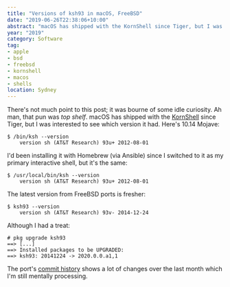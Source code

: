 ```yaml
---
title: "Versions of ksh93 in macOS, FreeBSD"
date: "2019-06-26T22:38:06+10:00"
abstract: "macOS has shipped with the KornShell since Tiger, but I was interested to see what version."
year: "2019"
category: Software
tag:
- apple
- bsd
- freebsd
- kornshell
- macos
- shells
location: Sydney
---
```

There's not much point to this post; it was bourne of some idle curiosity. Ah man, that pun was *top shelf*. macOS has shipped with the [KornShell](http://kornshell.org/) since Tiger, but I was interested to see which version it had. Here's 10.14 Mojave:

    $ /bin/ksh --version
	    version sh (AT&T Research) 93u+ 2012-08-01

I'd been installing it with Homebrew (via Ansible) since I switched to it as my primary interactive shell, but it's the same:

    $ /usr/local/bin/ksh --version
	    version sh (AT&T Research) 93u+ 2012-08-01

The latest version from FreeBSD ports is fresher:

    $ ksh93 --version
        version sh (AT&T Research) 93v- 2014-12-24

Although I had a treat:

    # pkg upgrade ksh93
    ==> [...]
    ==> Installed packages to be UPGRADED:
	==> ksh93: 20141224 -> 2020.0.0.a1,1

The port's [commit history](https://www.freshports.org/shells/ksh93/) shows a lot of changes over the last month which I'm still mentally processing.

